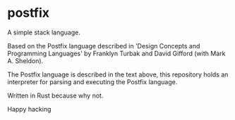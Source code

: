 # postfix

A simple stack language.

Based on the Postfix language described in 'Design Concepts and Programming
Languages' by Franklyn Turbak and David Gifford (with Mark A. Sheldon).

The Postfix language is described in the text above, this repository holds an
interpreter for parsing and executing the Postfix language.

Written in Rust because why not.

Happy hacking
